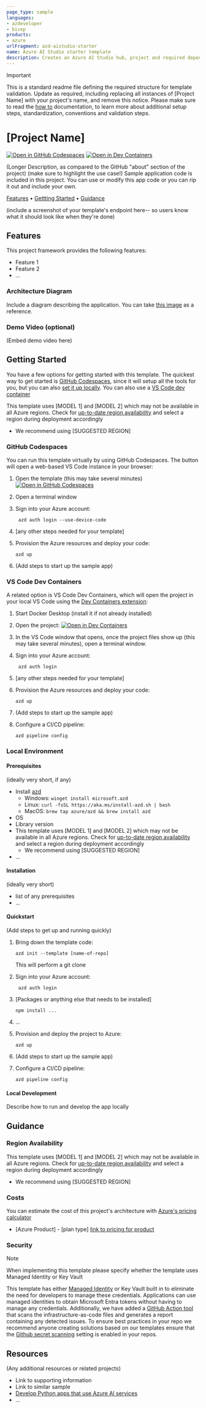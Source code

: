 ```yaml
---
page_type: sample
languages:
- azdeveloper
- bicep
products:
- azure
urlFragment: azd-aistudio-starter
name: Azure AI Studio starter template
description: Creates an Azure AI Studio hub, project and required dependent resources including Azure Open AI Service, Cognitive Search and more.
---
```

<!-- YAML front-matter schema: https://review.learn.microsoft.com/en-us/help/contribute/samples/process/onboarding?branch=main#supported-metadata-fields-for-readmemd -->

> [!IMPORTANT]
> This is a standard readme file defining the required structure for template validation. Update as required, including replacing all instances of [Project Name] with your project's name, and remove this notice.
> Please make sure to read the [how to](./HOWTO.md) documentation, to learn more about additional setup steps, standardization, conventions and validation steps.

# [Project Name]

[![Open in GitHub Codespaces](https://github.com/codespaces/badge.svg)](placeholder)
[![Open in Dev Containers](https://img.shields.io/static/v1?style=for-the-badge&label=Dev%20Containers&message=Open&color=blue&logo=visualstudiocode)](placeholder)

(Longer Description, as compared to the GitHub "about" section of the project)
(make sure to highlight the use case!)
Sample application code is included in this project. You can use or modify this app code or you can rip it out and include your own.

[Features](#features) • [Gettting Started](#getting-started) • [Guidance](#guidance)

(include a screenshot of your template's endpoint here-- so users know what it should look like when they're done)

## Features

This project framework provides the following features:

* Feature 1
* Feature 2
* ...

### Architecture Diagram

Include a diagram describing the application. You can take [this image](https://raw.githubusercontent.com/Azure-Samples/serverless-chat-langchainjs/main/docs/images/architecture.drawio.png) as a reference.

### Demo Video (optional)

(Embed demo video here)

## Getting Started

You have a few options for getting started with this template. The quickest way to get started is [GitHub Codespaces](#github-codespaces), since it will setup all the tools for you, but you can also [set it up locally](#local-environment). You can also use a [VS Code dev container](#vs-code-dev-containers)

This template uses [MODEL 1] and [MODEL 2] which may not be available in all Azure regions. Check for [up-to-date region availability](https://learn.microsoft.com/azure/ai-services/openai/concepts/models#standard-deployment-model-availability) and select a region during deployment accordingly

  * We recommend using [SUGGESTED REGION]

### GitHub Codespaces

You can run this template virtually by using GitHub Codespaces. The button will open a web-based VS Code instance in your browser:

1. Open the template (this may take several minutes)
    [![Open in GitHub Codespaces](https://github.com/codespaces/badge.svg)](placeholder)
2. Open a terminal window
3. Sign into your Azure account:

    ```shell
     azd auth login --use-device-code
    ```

4. [any other steps needed for your template]
5. Provision the Azure resources and deploy your code:

    ```shell
    azd up
    ```

6. (Add steps to start up the sample app)

### VS Code Dev Containers

A related option is VS Code Dev Containers, which will open the project in your local VS Code using the [Dev Containers extension](https://marketplace.visualstudio.com/items?itemName=ms-vscode-remote.remote-containers):

1. Start Docker Desktop (install it if not already installed)
2. Open the project:
    [![Open in Dev Containers](https://img.shields.io/static/v1?style=for-the-badge&label=Dev%20Containers&message=Open&color=blue&logo=visualstudiocode)](placeholder)
3. In the VS Code window that opens, once the project files show up (this may take several minutes), open a terminal window.
4. Sign into your Azure account:

    ```shell
     azd auth login
    ```

5. [any other steps needed for your template]
6. Provision the Azure resources and deploy your code:

    ```shell
    azd up
    ```

7. (Add steps to start up the sample app)

8. Configure a CI/CD pipeline:

    ```shell
    azd pipeline config
    ```

### Local Environment

#### Prerequisites

(ideally very short, if any)

* Install [azd](https://aka.ms/install-azd)
  * Windows: `winget install microsoft.azd`
  * Linux: `curl -fsSL https://aka.ms/install-azd.sh | bash`
  * MacOS: `brew tap azure/azd && brew install azd`
* OS
* Library version
* This template uses [MODEL 1] and [MODEL 2] which may not be available in all Azure regions. Check for [up-to-date region availability](https://learn.microsoft.com/azure/ai-services/openai/concepts/models#standard-deployment-model-availability) and select a region during deployment accordingly
  * We recommend using [SUGGESTED REGION]
* ...

#### Installation

(ideally very short)

* list of any prerequisites
* ...

#### Quickstart

(Add steps to get up and running quickly)

1. Bring down the template code:

    ```shell
    azd init --template [name-of-repo]
    ```

    This will perform a git clone

2. Sign into your Azure account:

    ```shell
     azd auth login
    ```

3. [Packages or anything else that needs to be installed]

    ```shell
    npm install ...
    ```

4. ...
5. Provision and deploy the project to Azure:

    ```shell
    azd up
    ```

6. (Add steps to start up the sample app)

7. Configure a CI/CD pipeline:

    ```shell
    azd pipeline config
    ```

#### Local Development

Describe how to run and develop the app locally

## Guidance

### Region Availability

This template uses [MODEL 1] and [MODEL 2] which may not be available in all Azure regions. Check for [up-to-date region availability](https://learn.microsoft.com/azure/ai-services/openai/concepts/models#standard-deployment-model-availability) and select a region during deployment accordingly
  * We recommend using [SUGGESTED REGION]

### Costs

You can estimate the cost of this project's architecture with [Azure's pricing calculator](https://azure.microsoft.com/pricing/calculator/)

* [Azure Product] - [plan type] [link to pricing for product](https://azure.microsoft.com/pricing/)

### Security

> [!NOTE]
> When implementing this template please specify whether the template uses Managed Identity or Key Vault

This template has either [Managed Identity](https://learn.microsoft.com/entra/identity/managed-identities-azure-resources/overview) or Key Vault built in to eliminate the need for developers to manage these credentials. Applications can use managed identities to obtain Microsoft Entra tokens without having to manage any credentials. Additionally, we have added a [GitHub Action tool](https://github.com/microsoft/security-devops-action) that scans the infrastructure-as-code files and generates a report containing any detected issues. To ensure best practices in your repo we recommend anyone creating solutions based on our templates ensure that the [Github secret scanning](https://docs.github.com/code-security/secret-scanning/about-secret-scanning) setting is enabled in your repos.

## Resources

(Any additional resources or related projects)

* Link to supporting information
* Link to similar sample
* [Develop Python apps that use Azure AI services](https://learn.microsoft.com/azure/developer/python/azure-ai-for-python-developers)
* ...
